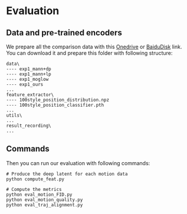 # Evaluation 

## Data and pre-trained encoders

We prepare all the comparison data with this [Onedrive](https://1drv.ms/u/s!AtagzSrg3_hppdxIvlkNf35Jxf-PBw?e=6cJV5H) or [BaiduDisk](https://pan.baidu.com/s/1Tvc93P_OLyrntQyHJVHorw?pwd=62pf) link. You can download it and prepare this folder with following structure:

```
data\
---- exp1_mann+dp
---- exp1_mann+lp
---- exp1_moglow
---- exp1_ours
...
feature_extractor\
---- 100style_position_distribution.npz
---- 100style_position_classifier.pth
...
utils\
...
result_recording\
...
```

## Commands

Then you can run our evaluation with following commands:
``` shell
# Produce the deep latent for each motion data
python compute_feat.py

# Compute the metrics
python eval_motion_FID.py
python eval_motion_quality.py
python eval_traj_alignment.py
```